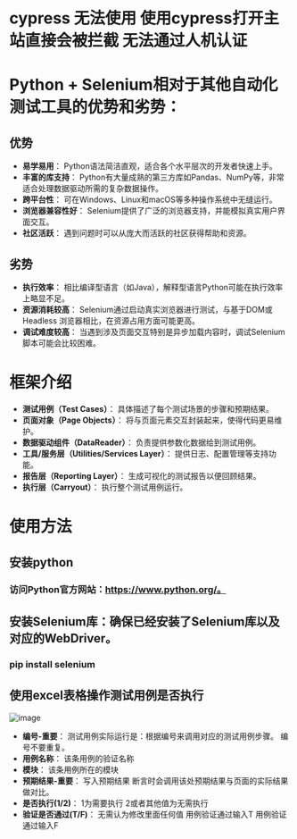 # cypress 无法使用 使用cypress打开主站直接会被拦截 无法通过人机认证
# Python + Selenium相对于其他自动化测试工具的优势和劣势：
## 优势
- **易学易用**：
  Python语法简洁直观，适合各个水平层次的开发者快速上手。
- **丰富的库支持**：
  Python有大量成熟的第三方库如Pandas、NumPy等，非常适合处理数据驱动所需的复杂数据操作。
- **跨平台性**：
  可在Windows、Linux和macOS等多种操作系统中无缝运行。
- **浏览器兼容性好**：
  Selenium提供了广泛的浏览器支持，并能模拟真实用户界面交互。
- **社区活跃**：
  遇到问题时可以从庞大而活跃的社区获得帮助和资源。
## 劣势
- **执行效率**： 
   相比编译型语言（如Java），解释型语言Python可能在执行效率上略显不足。
- **资源消耗较高**： 
   Selenium通过启动真实浏览器进行测试，与基于DOM或Headless 浏览器相比，在资源占用方面可能更高。
- **调试难度较高**： 
   当遇到涉及页面交互特别是异步加载内容时，调试Selenium脚本可能会比较困难。

# 框架介绍
- **测试用例（Test Cases）**：
  具体描述了每个测试场景的步骤和预期结果。
- **页面对象（Page Objects）**：
  将与页面元素交互封装起来，使得代码更易维护。
- **数据驱动组件（DataReader）**：
  负责提供参数化数据给到测试用例。
- **工具/服务层（Utilities/Services Layer）**：
  提供日志、配置管理等支持功能。
- **报告层（Reporting Layer）**：
  生成可视化的测试报告以便回顾结果。
- **执行层（Carryout）**：
  执行整个测试用例运行。
  
# 使用方法 
## 安装python
### 访问Python官方网站：https://www.python.org/。
## 安装Selenium库：确保已经安装了Selenium库以及对应的WebDriver。
### pip install selenium
## 使用excel表格操作测试用例是否执行
![image](https://github.com/myshell-ai/qa/assets/140363121/e85076bf-9c02-46d7-a934-b84459b31944)
- **编号-重要**：
测试用例实际运行是：根据编号来调用对应的测试用例步骤。 编号不要重复。
- **用例名称**：
该条用例的验证名称
- **模块**：
该条用例所在的模块
- **预期结果-重要**：
写入预期结果 断言时会调用该处预期结果与页面的实际结果做对比。
- **是否执行(1/2)**：
1为需要执行 2或者其他值为无需执行
- **验证是否通过(T/F)**：
无需认为修改里面任何值 用例验证通过输入T 用例验证通过输入F



